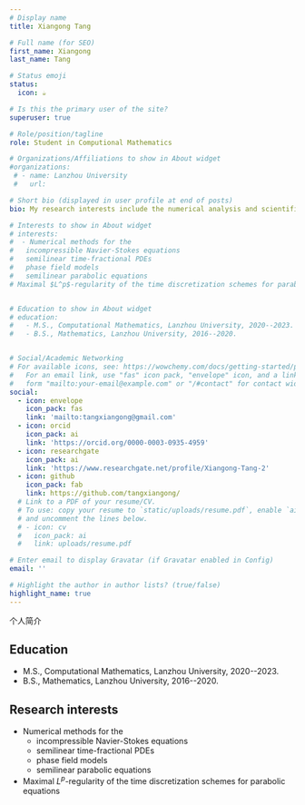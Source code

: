 ```yaml
---
# Display name
title: Xiangong Tang

# Full name (for SEO)
first_name: Xiangong
last_name: Tang

# Status emoji
status:
  icon: ☕️

# Is this the primary user of the site?
superuser: true

# Role/position/tagline
role: Student in Computional Mathematics

# Organizations/Affiliations to show in About widget
#organizations:
 # - name: Lanzhou University
 #   url: 

# Short bio (displayed in user profile at end of posts)
bio: My research interests include the numerical analysis and scientific computing for the PDEs.

# Interests to show in About widget
# interests:
#  - Numerical methods for the
#   incompressible Navier-Stokes equations
#   semilinear time-fractional PDEs
#   phase field models
#   semilinear parabolic equations
# Maximal $L^p$-regularity of the time discretization schemes for parabolic equations


# Education to show in About widget
# education: 
#   - M.S., Computational Mathematics, Lanzhou University, 2020--2023. 
#   - B.S., Mathematics, Lanzhou University, 2016--2020. 


# Social/Academic Networking
# For available icons, see: https://wowchemy.com/docs/getting-started/page-builder/#icons
#   For an email link, use "fas" icon pack, "envelope" icon, and a link in the
#   form "mailto:your-email@example.com" or "/#contact" for contact widget.
social:
  - icon: envelope
    icon_pack: fas
    link: 'mailto:tangxiangong@gmail.com'
  - icon: orcid
    icon_pack: ai
    link: 'https://orcid.org/0000-0003-0935-4959'
  - icon: researchgate
    icon_pack: ai
    link: 'https://www.researchgate.net/profile/Xiangong-Tang-2'  
  - icon: github
    icon_pack: fab
    link: https://github.com/tangxiangong/
  # Link to a PDF of your resume/CV.
  # To use: copy your resume to `static/uploads/resume.pdf`, enable `ai` icons in `params.yaml`,
  # and uncomment the lines below.
  # - icon: cv
  #   icon_pack: ai
  #   link: uploads/resume.pdf

# Enter email to display Gravatar (if Gravatar enabled in Config)
email: ''

# Highlight the author in author lists? (true/false)
highlight_name: true
---
```


个人简介

## Education

- M.S., Computational Mathematics, Lanzhou University, 2020--2023.  
- B.S., Mathematics, Lanzhou University, 2016--2020.  

## Research interests

- Numerical methods for the
  - incompressible Navier-Stokes equations
  - semilinear time-fractional PDEs
  - phase field models
  - semilinear parabolic equations
- Maximal $L^p$-regularity of the time discretization schemes for parabolic equations

